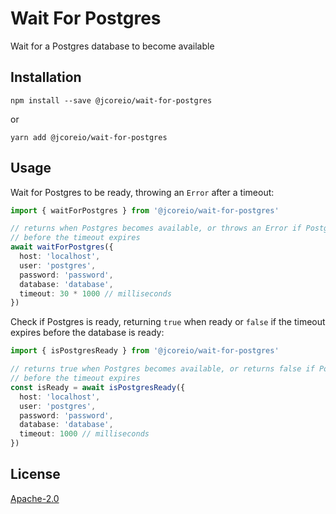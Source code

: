 # Wait For Postgres

Wait for a Postgres database to become available

## Installation

`npm install --save @jcoreio/wait-for-postgres`

or

`yarn add @jcoreio/wait-for-postgres`

## Usage

Wait for Postgres to be ready, throwing an `Error` after a timeout:

```ts
import { waitForPostgres } from '@jcoreio/wait-for-postgres'

// returns when Postgres becomes available, or throws an Error if Postgres does not become available 
// before the timeout expires
await waitForPostgres({
  host: 'localhost',
  user: 'postgres',
  password: 'password',
  database: 'database',
  timeout: 30 * 1000 // milliseconds
})
```

Check if Postgres is ready, returning `true` when ready or `false` if the timeout expires before the
database is ready:

```ts
import { isPostgresReady } from '@jcoreio/wait-for-postgres'

// returns true when Postgres becomes available, or returns false if Postgres does not become available 
// before the timeout expires
const isReady = await isPostgresReady({
  host: 'localhost',
  user: 'postgres',
  password: 'password',
  database: 'database',
  timeout: 1000 // milliseconds
})
```

## License

[Apache-2.0](LICENSE)
